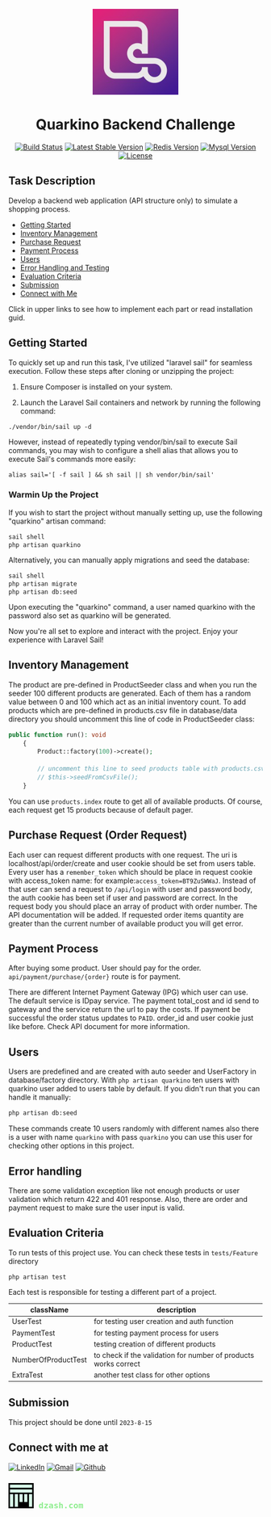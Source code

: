 
<p align="center"><a href="https://quarkino.com/en" target="_blank"><img src="public/quarkino_logo.jpeg" width="170" alt="Quarkino Logo"></a></p>
<h1 style="text-align: center;">Quarkino Backend Challenge</h1>


<p align="center">
<a href="https://github.com/laravel/framework/actions"><img src="https://github.com/laravel/framework/workflows/tests/badge.svg" alt="Build Status"></a>
<a href="https://packagist.org/packages/laravel/framework"><img src="https://img.shields.io/packagist/v/laravel/framework" alt="Latest Stable Version"></a>
<a href="https://redis.com"><img src="https://img.shields.io/badge/redis-v7.0.12-%23D82C20.svg?logo=redis&logoColor=white" alt="Redis Version"></a>
<a href="https://mysql.com"><img src="https://img.shields.io/badge/mysql-v8.0-%2300758f.svg?logo=Mysql&logoColor=white" alt="Mysql Version"></a>
<a href="https://packagist.org/packages/laravel/framework"><img src="https://img.shields.io/packagist/l/laravel/framework" alt="License"></a>
</p>


## Task Description

Develop a backend web application (API structure only) to simulate a shopping process.

- [Getting Started](#getting-started)
- [Inventory Management](#inventory-management)
- [Purchase Request](#purchase-request)
- [Payment Process](#payment-process)
- [Users](#users)
- [Error Handling and Testing](#error-handling)
- [Evaluation Criteria](#evaluation-criteria)
- [Submission](#submission)
- [Connect with Me](#connect-with-me-at)

Click in upper links to see how to implement each part or read installation guid.

## Getting Started

To quickly set up and run this task, I've utilized "laravel sail" for seamless execution. Follow these steps after cloning or unzipping the project:

1. Ensure Composer is installed on your system.

2. Launch the Laravel Sail containers and network by running the following command:

```shell
./vendor/bin/sail up -d 
```
However, instead of repeatedly typing vendor/bin/sail to execute Sail commands, you may wish to configure a shell alias that allows you to execute Sail's commands more easily:

```shell
alias sail='[ -f sail ] && sh sail || sh vendor/bin/sail'
```
### Warmin Up the Project

If you wish to start the project without manually setting up, use the following "quarkino" artisan command:
```shell
sail shell
php artisan quarkino
```
Alternatively, you can manually apply migrations and seed the database:

```
sail shell
php artisan migrate
php artisan db:seed
```
Upon executing the "quarkino" command, a user named quarkino with the password also set as quarkino will be generated.

Now you're all set to explore and interact with the project. Enjoy your experience with Laravel Sail!

## Inventory Management

The product are pre-defined in ProductSeeder class and when you run the seeder 100 different products are generated. Each of them has a random value between 0 and 100 which act as an initial inventory count.
To add products which are pre-defined in products.csv file in database/data directory you should uncomment this line of code in ProductSeeder class:

```php
public function run(): void
    {
        Product::factory(100)->create();

        // uncomment this line to seed products table with products.csv in database/data directory
        // $this->seedFromCsvFile();
    }
```

You can use `products.index` route to get all of available products. Of course, each request get 15 products because of default pager. 

## Purchase Request (Order Request)

Each user can request different products with one request. The uri is localhost/api/order/create and user cookie should be set from users table. Every user has a `remember_token` which should be place in request cookie with access_token name: for example:`access_token=BT9ZuSWWaJ`. Instead of that user can send a request to `/api/login` with user and password body, the auth cookie has been set if user and password are correct.
In the request body you should place an array of product with order number. The API documentation will be added. If requested order items quantity are greater than the current number of available product you will get error.

## Payment Process

After buying some product. User should pay for the order. `api/payment/purchase/{order}` route is for payment. 

There are different Internet Payment Gateway (IPG) which user can use. The default service is IDpay service. The payment total_cost and id send to gateway and the service return the url to pay the costs. If payment be successful the order status updates to `PAID`.
order_id and user cookie just like before. Check API document for more information.

## Users

Users are predefined and are created with auto seeder and UserFactory in database/factory directory.
With `php artisan quarkino` ten users with quarkino user added to users table by default. If you didn't run that you can handle it manually:

```bash
php artisan db:seed
```

These commands create 10 users randomly with different names also there is a user with name `quarkino` with pass `quarkino` you can use this user for checking other options in this project.

## Error handling

There are some validation exception like not enough products or user validation which return 422 and 401 response. Also, there are order and payment request to make sure the user input is valid. 

## Evaluation Criteria

To run tests of this project use. You can check these tests in `tests/Feature` directory
```
php artisan test
```

Each test is responsible for testing a different part of a project.

| className           | description                                                     |
|---------------------|-----------------------------------------------------------------|
| UserTest            | for testing user creation and auth function                     |
| PaymentTest         | for testing payment process for users                           |
| ProductTest         | testing creation of different products                          |
| NumberOfProductTest | to check if the validation for number of products works correct |
| ExtraTest           | another test class for other options                            |

## Submission

This project should be done until `2023-8-15`

## Connect with me at

[![LinkedIn](https://img.shields.io/badge/danialjan-LinkedIn-%230e577f.svg?logo=linkedin&logoColor=)](https://linkedin.com/in/danialjan)
[![Gmail](https://img.shields.io/badge/danialzash-Gmail-%23EA4335.svg?logo=gmail&logoColor=white)](https://linkedin.com/in/danialjan)
[![Github](https://img.shields.io/badge/danialzash-Github-%23111111.svg?logo=Github)](https://instagram.com/danialzash)

<h3 style="color:lightgreen; font-family: 'monospace'"><a href="https://dzash.com" target="_blank"><img src="public/zash_logo.png" width="50" alt="Quarkino Logo"></a> dzash.com</h3>
